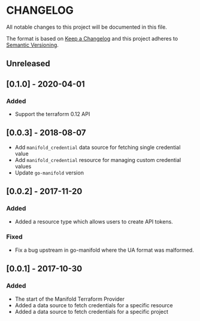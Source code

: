 # CHANGELOG

All notable changes to this project will be documented in this file.

The format is based on [Keep a Changelog](http://keepachangelog.com/)
and this project adheres to [Semantic Versioning](http://semver.org/).

## Unreleased

## [0.1.0] - 2020-04-01

### Added

- Support the terraform 0.12 API

## [0.0.3] - 2018-08-07

- Add `manifold_credential` data source for fetching single credential value
- Add `manifold_credential` resource for managing custom credential values
- Update `go-manifold` version

## [0.0.2] - 2017-11-20

### Added

- Added a resource type which allows users to create API tokens.

### Fixed

- Fix a bug upstream in go-manifold where the UA format was malformed.

## [0.0.1] - 2017-10-30

### Added

- The start of the Manifold Terraform Provider
- Added a data source to fetch credentials for a specific resource
- Added a data source to fetch credentials for a specific project
